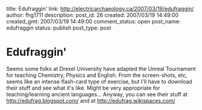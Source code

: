 title: Edufraggin'
link: http://electricarchaeology.ca/2007/03/19/edufraggin/
author: fhg1711
description: 
post_id: 26
created: 2007/03/19 14:49:00
created_gmt: 2007/03/19 14:49:00
comment_status: open
post_name: edufraggin
status: publish
post_type: post

# Edufraggin'

Seems some folks at Drexel University have adapted the Unreal Tournament for teaching Chemistry, Physics and English. From the screen-shots, etc, seems like an intense flash-card type of exercise, but I'll have to download their stuff and see what it's like. Might be very appropriate for teaching/learning ancient languages... Anyway, you can see their stuff at <http://edufrag.blogspot.com/> and at <http://edufrag.wikispaces.com/>